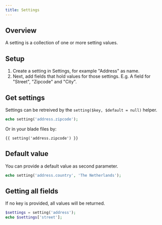 ```yaml
---
title: Settings
---
```


## Overview

A setting is a collection of one or more setting values.

## Setup

1. Create a setting in Settings, for example "Address" as name.
2. Next, add fields that hold values for those settings. E.g. A field for "Street", "Zipcode" and "City".

## Get settings

Settings can be retreived by the `setting($key, $default = null)` helper.

```php
echo setting('address.zipcode');
```

Or in your blade files by:

```
{{ setting('address.zipcode') }}
```

## Default value

You can provide a default value as second parameter.

```php
echo setting('address.country', 'The Netherlands');
```

## Getting all fields

If no key is provided, all values will be returned.

```php
$settings = setting('address');
echo $settings['street'];
```